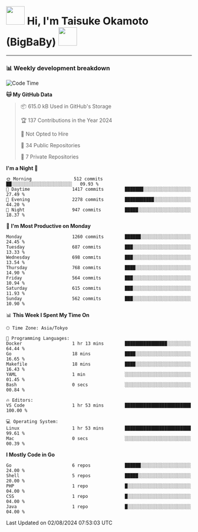 <!-- Title -->
<h1>
    <img src="https://media.tenor.com/TlyRveJkgo4AAAAi/cloud-cloud-strife.gif" width="50"/> 
    Hi, I'm Taisuke Okamoto (BigBaBy) 
    <img src="https://media.tenor.com/TlyRveJkgo4AAAAi/cloud-cloud-strife.gif" width="50"/>
</h1>

---

<h3> 📊 Weekly development breakdown </h3>
<!-- waka-readme-stats -->

<!--START_SECTION:waka-->
![Code Time](http://img.shields.io/badge/Code%20Time-1%2C794%20hrs%209%20mins-blue)

**🐱 My GitHub Data** 

> 📦 615.0 kB Used in GitHub's Storage 
 > 
> 🏆 137 Contributions in the Year 2024
 > 
> 🚫 Not Opted to Hire
 > 
> 📜 34 Public Repositories 
 > 
> 🔑 7 Private Repositories 
 > 
**I'm a Night 🦉** 

```text
🌞 Morning                512 commits         ██░░░░░░░░░░░░░░░░░░░░░░░   09.93 % 
🌆 Daytime                1417 commits        ███████░░░░░░░░░░░░░░░░░░   27.49 % 
🌃 Evening                2278 commits        ███████████░░░░░░░░░░░░░░   44.20 % 
🌙 Night                  947 commits         █████░░░░░░░░░░░░░░░░░░░░   18.37 % 
```
📅 **I'm Most Productive on Monday** 

```text
Monday                   1260 commits        ██████░░░░░░░░░░░░░░░░░░░   24.45 % 
Tuesday                  687 commits         ███░░░░░░░░░░░░░░░░░░░░░░   13.33 % 
Wednesday                698 commits         ███░░░░░░░░░░░░░░░░░░░░░░   13.54 % 
Thursday                 768 commits         ████░░░░░░░░░░░░░░░░░░░░░   14.90 % 
Friday                   564 commits         ███░░░░░░░░░░░░░░░░░░░░░░   10.94 % 
Saturday                 615 commits         ███░░░░░░░░░░░░░░░░░░░░░░   11.93 % 
Sunday                   562 commits         ███░░░░░░░░░░░░░░░░░░░░░░   10.90 % 
```


📊 **This Week I Spent My Time On** 

```text
🕑︎ Time Zone: Asia/Tokyo

💬 Programming Languages: 
Docker                   1 hr 13 mins        ████████████████░░░░░░░░░   64.44 % 
Go                       18 mins             ████░░░░░░░░░░░░░░░░░░░░░   16.65 % 
Makefile                 18 mins             ████░░░░░░░░░░░░░░░░░░░░░   16.43 % 
YAML                     1 min               ░░░░░░░░░░░░░░░░░░░░░░░░░   01.45 % 
Bash                     0 secs              ░░░░░░░░░░░░░░░░░░░░░░░░░   00.84 % 

🔥 Editors: 
VS Code                  1 hr 53 mins        █████████████████████████   100.00 % 

💻 Operating System: 
Linux                    1 hr 53 mins        █████████████████████████   99.61 % 
Mac                      0 secs              ░░░░░░░░░░░░░░░░░░░░░░░░░   00.39 % 
```

**I Mostly Code in Go** 

```text
Go                       6 repos             ██████░░░░░░░░░░░░░░░░░░░   24.00 % 
Shell                    5 repos             █████░░░░░░░░░░░░░░░░░░░░   20.00 % 
PHP                      1 repo              █░░░░░░░░░░░░░░░░░░░░░░░░   04.00 % 
CSS                      1 repo              █░░░░░░░░░░░░░░░░░░░░░░░░   04.00 % 
Java                     1 repo              █░░░░░░░░░░░░░░░░░░░░░░░░   04.00 % 
```




 Last Updated on 02/08/2024 07:53:03 UTC
<!--END_SECTION:waka-->
